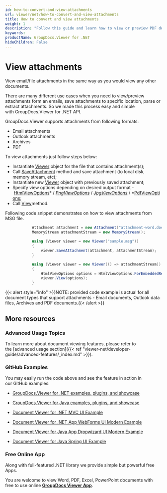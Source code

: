 ```yaml
---
id: how-to-convert-and-view-attachments
url: viewer/net/how-to-convert-and-view-attachments
title: How to convert and view attachments
weight: 1
description: "Follow this guide and learn how to view or preview PDF document, Outlook data file or email attachments with file viewer by GroupDocs."
keywords: 
productName: GroupDocs.Viewer for .NET
hideChildren: False
---
```

# View attachments

View email/file attachments in the same way as you would view any other documents.

There are many different use cases when you need to view/preview attachments form an emails, save attachments to specific location, parse or extract attachments. So we made this process easy and simple with GroupDocs.Viewer for .NET API.

GroupDocs.Viewer supports attachments from following formats:

*   Email attachments
*   Outlook attachments
*   Archives
*   PDF

To view attachments just follow steps below:

*   Instantiate [Viewer](https://apireference.groupdocs.com/net/viewer/groupdocs.viewer/viewer) object for the file that contains attachment(s);
*   Call [SaveAttachment](https://apireference.groupdocs.com/net/viewer/groupdocs.viewer/viewer/methods/saveattachment) method and save attachment (to local disk, memory stream, etc);
*   Instantiate new [Viewer](https://apireference.groupdocs.com/net/viewer/groupdocs.viewer/viewer) object with previously saved attachment;
*   Specify view options depending on desired output format - [HtmlViewOptions](https://apireference.groupdocs.com/net/viewer/groupdocs.viewer.options/htmlviewoptions)* / *[PngViewOptions](https://apireference.groupdocs.com/net/viewer/groupdocs.viewer.options/pngviewoptions)* / *[JpgViewOptions](https://apireference.groupdocs.com/net/viewer/groupdocs.viewer.options/jpgviewoptions)* / *[PdfViewOptions](https://apireference.groupdocs.com/net/viewer/groupdocs.viewer.options/pdfviewoptions);
*   Call [View](https://apireference.groupdocs.com/net/viewer/groupdocs.viewer/viewer/methods/view)method.

Following code snippet demonstrates on how to view attachments from MSG file.

```csharp
 			Attachment attachment = new Attachment("attachment-word.doc");           
			MemoryStream attachmentStream = new MemoryStream();
            
            using (Viewer viewer = new Viewer("sample.msg"))
			{
	            viewer.SaveAttachment(attachment, attachmentStream); 
			}

            using (Viewer viewer = new Viewer(() => attachmentStream))
            {
                HtmlViewOptions options = HtmlViewOptions.ForEmbeddedResources();
                viewer.View(options);
            }
```

{{< alert style="info" >}}NOTE: provided code example is actual for all document types that support attachments - Email documents, Outlook data files, Archives and PDF documents.{{< /alert >}}

## More resources

### Advanced Usage Topics

To learn more about document viewing features, please refer to the [advanced usage section]({{< ref "viewer-net/developer-guide/advanced-features/_index.md" >}}).

### GitHub Examples

You may easily run the code above and see the feature in action in our GitHub examples:

*   [GroupDocs.Viewer for .NET examples, plugins, and showcase](https://github.com/groupdocs-viewer/GroupDocs.Viewer-for-.NET)
    
*   [GroupDocs.Viewer for Java examples, plugins, and showcase](https://github.com/groupdocs-viewer/GroupDocs.Viewer-for-Java)
    
*   [Document Viewer for .NET MVC UI Example](https://github.com/groupdocs-viewer/GroupDocs.Viewer-for-.NET-MVC) 
    
*   [Document Viewer for .NET App WebForms UI Modern Example](https://github.com/groupdocs-viewer/GroupDocs.Viewer-for-.NET-WebForms)
    
*   [Document Viewer for Java App Dropwizard UI Modern Example](https://github.com/groupdocs-viewer/GroupDocs.Viewer-for-Java-Dropwizard)
    
*   [Document Viewer for Java Spring UI Example](https://github.com/groupdocs-viewer/GroupDocs.Viewer-for-Java-Spring)
    

### Free Online App

Along with full-featured .NET library we provide simple but powerful free Apps.

You are welcome to view Word, PDF, Excel, PowerPoint documents with free to use online **[GroupDocs Viewer App](https://products.groupdocs.app/viewer)**.
